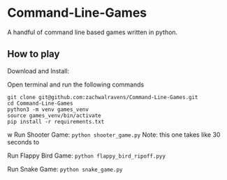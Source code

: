 # Command-Line-Games
A handful of command line based games written in python.

## How to play

Download and Install:

Open terminal and run the following commands
```
git clone git@github.com:zachwalravens/Command-Line-Games.git
cd Command-Line-Games
python3 -m venv games_venv
source games_venv/bin/activate
pip install -r requirements.txt
```
w
Run Shooter Game:
`python shooter_game.py`
Note: this one takes like 30 seconds to 

Run Flappy Bird Game:
`python flappy_bird_ripoff.pyy`

Run Snake Game:
`python snake_game.py`